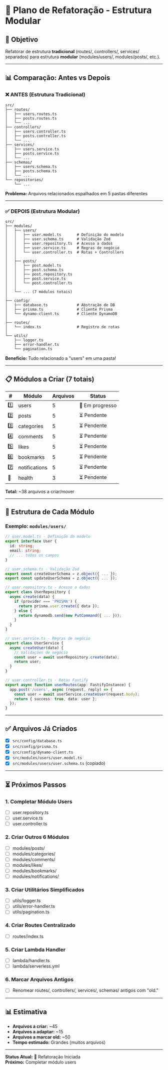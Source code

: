 # 🔄 Plano de Refatoração - Estrutura Modular

## 🎯 Objetivo

Refatorar de estrutura **tradicional** (routes/, controllers/, services/ separados) para estrutura **modular** (modules/users/, modules/posts/, etc.).

---

## 📊 Comparação: Antes vs Depois

### ❌ ANTES (Estrutura Tradicional)

```
src/
├── routes/
│   ├── users.routes.ts
│   ├── posts.routes.ts
│   └── ...
├── controllers/
│   ├── users.controller.ts
│   ├── posts.controller.ts
│   └── ...
├── services/
│   ├── users.service.ts
│   ├── posts.service.ts
│   └── ...
├── schemas/
│   ├── users.schema.ts
│   ├── posts.schema.ts
│   └── ...
└── repositories/
    └── ...
```

**Problema:** Arquivos relacionados espalhados em 5 pastas diferentes

---

### ✅ DEPOIS (Estrutura Modular)

```
src/
├── modules/
│   ├── users/
│   │   ├── user.model.ts       # Definição do modelo
│   │   ├── user.schema.ts      # Validação Zod
│   │   ├── user.repository.ts  # Acesso a dados
│   │   ├── user.service.ts     # Regras de negócio
│   │   └── user.controller.ts  # Rotas + Controllers
│   │
│   ├── posts/
│   │   ├── post.model.ts
│   │   ├── post.schema.ts
│   │   ├── post.repository.ts
│   │   ├── post.service.ts
│   │   └── post.controller.ts
│   │
│   └── ... (7 módulos totais)
│
├── config/
│   ├── database.ts             # Abstração de DB
│   ├── prisma.ts               # Cliente Prisma
│   └── dynamo-client.ts        # Cliente DynamoDB
│
├── routes/
│   └── index.ts                # Registro de rotas
│
└── utils/
    ├── logger.ts
    ├── error-handler.ts
    └── pagination.ts
```

**Benefício:** Tudo relacionado a "users" em uma pasta!

---

## 📋 Módulos a Criar (7 totais)

| # | Módulo | Arquivos | Status |
|---|---|---|---|
| 1️⃣ | users | 5 | 🔄 Em progresso |
| 2️⃣ | posts | 5 | ⏳ Pendente |
| 3️⃣ | categories | 5 | ⏳ Pendente |
| 4️⃣ | comments | 5 | ⏳ Pendente |
| 5️⃣ | likes | 5 | ⏳ Pendente |
| 6️⃣ | bookmarks | 5 | ⏳ Pendente |
| 7️⃣ | notifications | 5 | ⏳ Pendente |
| 🏥 | health | 3 | ⏳ Pendente |

**Total:** ~38 arquivos a criar/mover

---

## 🔧 Estrutura de Cada Módulo

### Exemplo: `modules/users/`

```typescript
// user.model.ts - Definição do modelo
export interface User {
  id: string;
  email: string;
  // ... todos os campos
}

// user.schema.ts - Validação Zod
export const createUserSchema = z.object({ ... });
export const updateUserSchema = z.object({ ... });

// user.repository.ts - Acesso a dados
export class UserRepository {
  async create(data) {
    if (provider === 'PRISMA') {
      return prisma.user.create({ data });
    } else {
      return dynamodb.send(new PutCommand({ ... }));
    }
  }
}

// user.service.ts - Regras de negócio
export class UserService {
  async createUser(data) {
    // Validações de negócio
    const user = await userRepository.create(data);
    return user;
  }
}

// user.controller.ts - Rotas Fastify
export async function userRoutes(app: FastifyInstance) {
  app.post('/users', async (request, reply) => {
    const user = await userService.createUser(request.body);
    return { success: true, data: user };
  });
}
```

---

## ✅ Arquivos Já Criados

- [x] `src/config/database.ts`
- [x] `src/config/prisma.ts`
- [x] `src/config/dynamo-client.ts`
- [x] `src/modules/users/user.model.ts`
- [x] `src/modules/users/user.schema.ts` (copiado)

---

## ⏳ Próximos Passos

### 1. Completar Módulo Users

- [ ] user.repository.ts
- [ ] user.service.ts
- [ ] user.controller.ts

### 2. Criar Outros 6 Módulos

- [ ] modules/posts/
- [ ] modules/categories/
- [ ] modules/comments/
- [ ] modules/likes/
- [ ] modules/bookmarks/
- [ ] modules/notifications/

### 3. Criar Utilitários Simplificados

- [ ] utils/logger.ts
- [ ] utils/error-handler.ts
- [ ] utils/pagination.ts

### 4. Criar Routes Centralizado

- [ ] routes/index.ts

### 5. Criar Lambda Handler

- [ ] lambda/handler.ts
- [ ] lambda/serverless.yml

### 6. Marcar Arquivos Antigos

- [ ] Renomear routes/, controllers/, services/, schemas/ antigos com "old."

---

## 📊 Estimativa

- **Arquivos a criar:** ~45
- **Arquivos a adaptar:** ~15
- **Arquivos a marcar old:** ~50
- **Tempo estimado:** Grandes (muitos arquivos)

---

**Status Atual:** 🔄 Refatoração Iniciada  
**Próximo:** Completar módulo users
